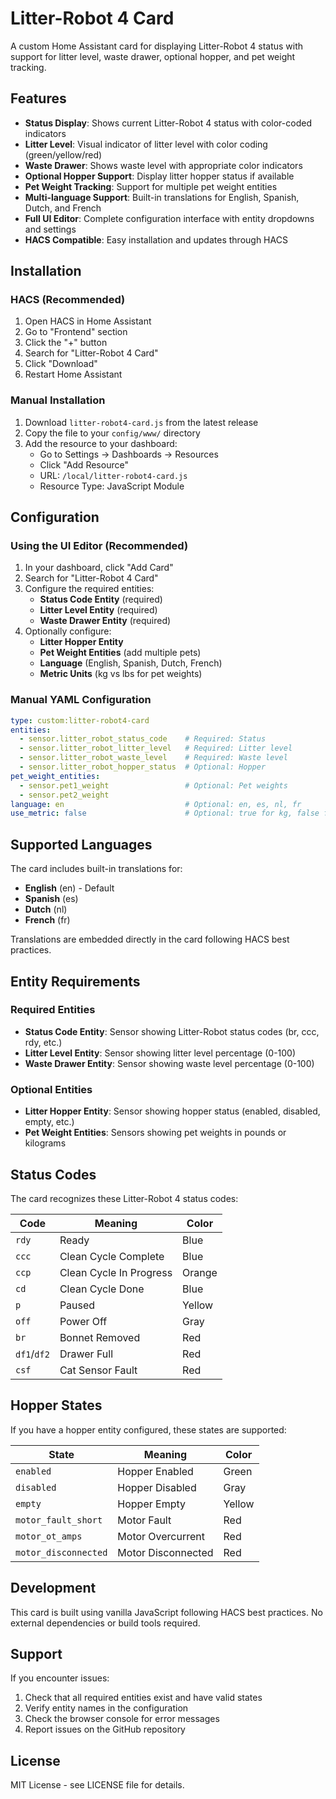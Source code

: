 # Litter-Robot 4 Card

A custom Home Assistant card for displaying Litter-Robot 4 status with support for litter level, waste drawer, optional hopper, and pet weight tracking.

## Features

- **Status Display**: Shows current Litter-Robot 4 status with color-coded indicators
- **Litter Level**: Visual indicator of litter level with color coding (green/yellow/red)
- **Waste Drawer**: Shows waste level with appropriate color indicators
- **Optional Hopper Support**: Display litter hopper status if available
- **Pet Weight Tracking**: Support for multiple pet weight entities
- **Multi-language Support**: Built-in translations for English, Spanish, Dutch, and French
- **Full UI Editor**: Complete configuration interface with entity dropdowns and settings
- **HACS Compatible**: Easy installation and updates through HACS

## Installation

### HACS (Recommended)

1. Open HACS in Home Assistant
2. Go to "Frontend" section
3. Click the "+" button
4. Search for "Litter-Robot 4 Card"
5. Click "Download"
6. Restart Home Assistant

### Manual Installation

1. Download `litter-robot4-card.js` from the latest release
2. Copy the file to your `config/www/` directory
3. Add the resource to your dashboard:
   - Go to Settings → Dashboards → Resources
   - Click "Add Resource"
   - URL: `/local/litter-robot4-card.js`
   - Resource Type: JavaScript Module

## Configuration

### Using the UI Editor (Recommended)

1. In your dashboard, click "Add Card"
2. Search for "Litter-Robot 4 Card"
3. Configure the required entities:
   - **Status Code Entity** (required)
   - **Litter Level Entity** (required) 
   - **Waste Drawer Entity** (required)
4. Optionally configure:
   - **Litter Hopper Entity**
   - **Pet Weight Entities** (add multiple pets)
   - **Language** (English, Spanish, Dutch, French)
   - **Metric Units** (kg vs lbs for pet weights)

### Manual YAML Configuration

```yaml
type: custom:litter-robot4-card
entities:
  - sensor.litter_robot_status_code    # Required: Status
  - sensor.litter_robot_litter_level   # Required: Litter level
  - sensor.litter_robot_waste_level    # Required: Waste level  
  - sensor.litter_robot_hopper_status  # Optional: Hopper
pet_weight_entities:
  - sensor.pet1_weight                 # Optional: Pet weights
  - sensor.pet2_weight
language: en                           # Optional: en, es, nl, fr
use_metric: false                      # Optional: true for kg, false for lbs
```

## Supported Languages

The card includes built-in translations for:
- **English** (en) - Default
- **Spanish** (es) 
- **Dutch** (nl)
- **French** (fr)

Translations are embedded directly in the card following HACS best practices.

## Entity Requirements

### Required Entities
- **Status Code Entity**: Sensor showing Litter-Robot status codes (br, ccc, rdy, etc.)
- **Litter Level Entity**: Sensor showing litter level percentage (0-100)
- **Waste Drawer Entity**: Sensor showing waste level percentage (0-100)

### Optional Entities
- **Litter Hopper Entity**: Sensor showing hopper status (enabled, disabled, empty, etc.)
- **Pet Weight Entities**: Sensors showing pet weights in pounds or kilograms

## Status Codes

The card recognizes these Litter-Robot 4 status codes:

| Code | Meaning | Color |
|------|---------|-------|
| `rdy` | Ready | Blue |
| `ccc` | Clean Cycle Complete | Blue |
| `ccp` | Clean Cycle In Progress | Orange |
| `cd` | Clean Cycle Done | Blue |
| `p` | Paused | Yellow |
| `off` | Power Off | Gray |
| `br` | Bonnet Removed | Red |
| `df1`/`df2` | Drawer Full | Red |
| `csf` | Cat Sensor Fault | Red |

## Hopper States

If you have a hopper entity configured, these states are supported:

| State | Meaning | Color |
|-------|---------|-------|
| `enabled` | Hopper Enabled | Green |
| `disabled` | Hopper Disabled | Gray |
| `empty` | Hopper Empty | Yellow |
| `motor_fault_short` | Motor Fault | Red |
| `motor_ot_amps` | Motor Overcurrent | Red |
| `motor_disconnected` | Motor Disconnected | Red |

## Development

This card is built using vanilla JavaScript following HACS best practices. No external dependencies or build tools required.

## Support

If you encounter issues:

1. Check that all required entities exist and have valid states
2. Verify entity names in the configuration
3. Check the browser console for error messages
4. Report issues on the GitHub repository

## License

MIT License - see LICENSE file for details. 